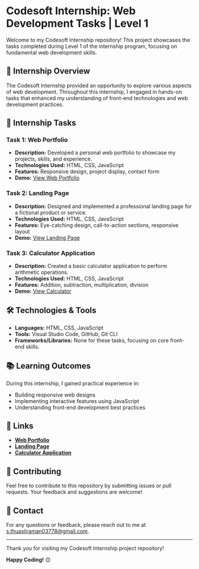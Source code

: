 # Codesoft Internship: Web Development Tasks | Level 1

Welcome to my Codesoft Internship repository! This project showcases the tasks completed during Level 1 of the internship program, focusing on fundamental web development skills.

## 🚀 Internship Overview

The Codesoft Internship provided an opportunity to explore various aspects of web development. Throughout this internship, I engaged in hands-on tasks that enhanced my understanding of front-end technologies and web development practices.

## 📝 Internship Tasks

### **Task 1: Web Portfolio**

- **Description:** Developed a personal web portfolio to showcase my projects, skills, and experience.
- **Technologies Used:** HTML, CSS, JavaScript
- **Features:** Responsive design, project display, contact form
- **Demo:** [View Web Portfolio](https://username.github.io/web-portfolio)

### **Task 2: Landing Page**

- **Description:** Designed and implemented a professional landing page for a fictional product or service.
- **Technologies Used:** HTML, CSS, JavaScript
- **Features:** Eye-catching design, call-to-action sections, responsive layout
- **Demo:** [View Landing Page](https://username.github.io/landing-page)

### **Task 3: Calculator Application**

- **Description:** Created a basic calculator application to perform arithmetic operations.
- **Technologies Used:** HTML, CSS, JavaScript
- **Features:** Addition, subtraction, multiplication, division
- **Demo:** [View Calculator](https://username.github.io/calculator-app)

## 🛠️ Technologies & Tools

- **Languages:** HTML, CSS, JavaScript
- **Tools:** Visual Studio Code, GitHub, Git CLI
- **Frameworks/Libraries:** None for these tasks, focusing on core front-end skills.

## 📚 Learning Outcomes

During this internship, I gained practical experience in:
- Building responsive web designs
- Implementing interactive features using JavaScript
- Understanding front-end development best practices

## 🔗 Links

- **[Web Portfolio](https://username.github.io/web-portfolio)**
- **[Landing Page](https://username.github.io/landing-page)**
- **[Calculator Application](https://username.github.io/calculator-app)**

## 🤝 Contributing

Feel free to contribute to this repository by submitting issues or pull requests. Your feedback and suggestions are welcome!

## 📧 Contact
For any questions or feedback, please reach out to me at [s.thuasliraman03778@gmail.com](mailto:your-email@example.com).


---

Thank you for visiting my Codesoft Internship project repository!

**Happy Coding!** 😊

